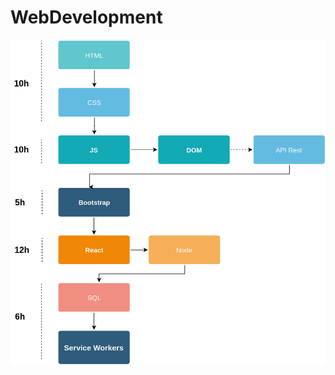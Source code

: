 # WebDevelopment

<img src="https://github.com/leonardorodd/WebDevelopment/blob/master/roadmap.png?raw=trueg" width="600" />
